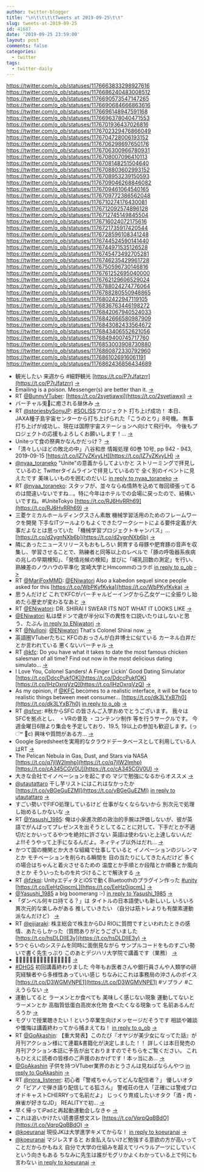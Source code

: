 ```yaml
---
author: twitter-blogger
title: "\n\t\t\t\tTweets at 2019-09-25\t\t"
slug: tweets-at-2019-09-25
id: 41687
date: '2019-09-25 23:59:00'
layout: post
comments: false
categories:
  - twitter
tags:
  - twitter-daily
---
```


https://twitter.com/o_ob/statuses/1176663833298927616 https://twitter.com/o_ob/statuses/1176686240483008512 https://twitter.com/o_ob/statuses/1176690573547147265 https://twitter.com/o_ob/statuses/1176690684666863616 https://twitter.com/o_ob/statuses/1176696148947591168 https://twitter.com/o_ob/statuses/1176696378040471553 https://twitter.com/o_ob/statuses/1176701936437026816 https://twitter.com/o_ob/statuses/1176702329476866049 https://twitter.com/o_ob/statuses/1176704728006193152 https://twitter.com/o_ob/statuses/1176706298697650176 https://twitter.com/o_ob/statuses/1176706300966780931 https://twitter.com/o_ob/statuses/1176708007096410113 https://twitter.com/o_ob/statuses/1176708148251504640 https://twitter.com/o_ob/statuses/1176708803602993152 https://twitter.com/o_ob/statuses/1176708953239150593 https://twitter.com/o_ob/statuses/1176709046268846082 https://twitter.com/o_ob/statuses/1176709461064540165 https://twitter.com/o_ob/statuses/1176709772386562048 https://twitter.com/o_ob/statuses/1176710274176430081 https://twitter.com/o_ob/statuses/1176712092574896128 https://twitter.com/o_ob/statuses/1176712745149845504 https://twitter.com/o_ob/statuses/1176716024072175616 https://twitter.com/o_ob/statuses/1176721735917420544 https://twitter.com/o_ob/statuses/1176728596108341248 https://twitter.com/o_ob/statuses/1176744524590141440 https://twitter.com/o_ob/statuses/1176744971535126528 https://twitter.com/o_ob/statuses/1176745473492705281 https://twitter.com/o_ob/statuses/1176746235429961728 https://twitter.com/o_ob/statuses/1176750596730146816 https://twitter.com/o_ob/statuses/1176761252695040000 https://twitter.com/o_ob/statuses/1176762129606529024 https://twitter.com/o_ob/statuses/1176788024274776064 https://twitter.com/o_ob/statuses/1176788280550948865 https://twitter.com/o_ob/statuses/1176802422947119105 https://twitter.com/o_ob/statuses/1176836763446198272 https://twitter.com/o_ob/statuses/1176842067940524033 https://twitter.com/o_ob/statuses/1176842666580987909 https://twitter.com/o_ob/statuses/1176843082433564672 https://twitter.com/o_ob/statuses/1176843406552621056 https://twitter.com/o_ob/statuses/1176849400745717760 https://twitter.com/o_ob/statuses/1176853003908730880 https://twitter.com/o_ob/statuses/1176860872330792960 https://twitter.com/o_ob/statuses/1176861026916061191 https://twitter.com/o_ob/statuses/1176862436856434689  

*   観光したい 来週から #細野観光 [https://t.co/P7rJfatzrr](https://t.co/P7rJfatzrr) [->](https://twitter.com/o_ob/statuses/1176663833298927616)
*   Emailing is a poison. Messenger(s) are better than it. [->](https://twitter.com/o_ob/statuses/1176686240483008512)
*   RT [@BunnyVTuber](https://twitter.com/BunnyVTuber): [https://t.co/2syetiawxj](https://t.co/2syetiawxj) [->](https://twitter.com/o_ob/statuses/1176690573547147265)
*   バーチャル兎🐰に癒される昼休み [->](https://twitter.com/o_ob/statuses/1176690684666863616)
*   RT [@storiesbySonyJP](https://twitter.com/storiesbySonyJP): [#SOLISS](https://twitter.com/search?q=%23SOLISS&src=hash)プロジェクト 打ち上げ成功！ 本日、JAXA種子島宇宙センターから打ち上げられた「こうのとり」8号機。 無事打ち上げが成功し、現在は国際宇宙ステーションへ向けて飛行中。 今後もプロジェクトの応援もよろしくお願いします！… [->](https://twitter.com/o_ob/statuses/1176696148947591168)
*   Uniteって食の祭典かなんかだっけ？ [->](https://twitter.com/o_ob/statuses/1176696378040471553)
*   「清々しいほどの敗北の中」八谷和彦 情報処理 60巻 10号, pp 942 - 943, 2019-09-15 [https://t.co/IZ7yZKvyLH](https://t.co/IZ7yZKvyLH) [->](https://twitter.com/o_ob/statuses/1176701936437026816)
*   [@nyaa_toraneko](https://twitter.com/nyaa_toraneko) "Unite"の意義からしてよいかと ストリーミングで拝見しているのと Twitterタイムラインで拝見しているので 全く別のイベントに見えたです 美味しいものを囲むのだいじ [in reply to nyaa_toraneko](https://twitter.com/nyaa_toraneko/statuses/1176697716895834112) [->](https://twitter.com/o_ob/statuses/1176702329476866049)
*   RT [@nyaa_toraneko](https://twitter.com/nyaa_toraneko): スタッフが、並々ならぬ情熱を込めて毎回頑張ってるのは間違いないですね…。特に今年はホテルでの会場に戻ったので、結構いいですね。#UniteTokyo [https://t.co/RJ6HvRRh69](https://t.co/RJ6HvRRh69) [->](https://twitter.com/o_ob/statuses/1176704728006193152)
*   三菱ケミカルホールディングスさん素敵 機械学習活用のためのフレームワークを開発 下手なITツールよりもよくできたワークシートによる要件定義が大事だよなとは思っていた 「機械学習プロジェクトキャンバス」… [https://t.co/d2ygnNXb6b](https://t.co/d2ygnNXb6b) [->](https://twitter.com/o_ob/statuses/1176706298697650176)
*   隣にあったニュースリリースもおもしろい 飼育する母豚や肥育豚の音声を収集し、学習させることで、熟練者と同等以上のレベルで「豚の呼吸器系疾病の兆しの早期検知」、「発情兆候の検知」並びに「哺乳回数の測定」を行い、熟練差のノウハウの平準化 宮崎大学とHmcommのコラボ [in reply to o_ob](https://twitter.com/o_ob/statuses/1176706298697650176) [->](https://twitter.com/o_ob/statuses/1176706300966780931)
*   RT [@MariFoxMMD](https://twitter.com/MariFoxMMD): [@ENiwatori](https://twitter.com/ENiwatori) Also a kabedon sequel since people asked for this [https://t.co/WbPKyfKvka](https://t.co/WbPKyfKvka) [->](https://twitter.com/o_ob/statuses/1176708007096410113)
*   思うんだけど これでKFCがバーチャルビーイングから乙女ゲーに全振りし始めたら歴史が変わるなあと [->](https://twitter.com/o_ob/statuses/1176708148251504640)
*   RT [@ENiwatori](https://twitter.com/ENiwatori): DR. SHIRAI I SWEAR ITS NOT WHAT IT LOOKS LIKE [->](https://twitter.com/o_ob/statuses/1176708803602993152)
*   [@ENiwatori](https://twitter.com/ENiwatori) 私は壁ドンで歳が半分以下の異性を口説いたりはしないと思う、たぶん [in reply to ENiwatori](https://twitter.com/ENiwatori/statuses/1176708243718070272) [->](https://twitter.com/o_ob/statuses/1176708953239150593)
*   RT [@Nulloni](https://twitter.com/Nulloni): [@ENiwatori](https://twitter.com/ENiwatori) That's Colonel Shirai now. [->](https://twitter.com/o_ob/statuses/1176709046268846082)
*   英語圏VTuberたちに KFCのおっさんが白井博士に似ている カーネル白井だ とか言われている 悪くないバーチャル [->](https://twitter.com/o_ob/statuses/1176709461064540165)
*   RT [@kfc](https://twitter.com/kfc): Do you have what it takes to date the most famous chicken salesman of all time? Find out now in the most delicious dating simulato… [->](https://twitter.com/o_ob/statuses/1176709772386562048)
*   I Love You, Colonel Sanders! A Finger Lickin’ Good Dating Simulator [https://t.co/DdccPukfOK](https://t.co/DdccPukfOK) [https://t.co/IHzOxrqVzQ](https://t.co/IHzOxrqVzQ) [->](https://twitter.com/o_ob/statuses/1176710274176430081)
*   As my opinion, if [@KFC](https://twitter.com/KFC) becomes to a realistic interface, it will be face to realistic things between meet consumer… [https://t.co/dk3LYxB7h0](https://t.co/dk3LYxB7h0) [in reply to o_ob](https://twitter.com/o_ob/statuses/1176710274176430081) [->](https://twitter.com/o_ob/statuses/1176712092574896128)
*   RT [@sfcvr](https://twitter.com/sfcvr): #秋からSFC の皆さんご入学おめでとうございます。 我々はSFCを拠点とし、 ・VRの普及 ・コンテンツ制作 等を行うサークルです。 今週金曜日6限より集会を予定しており、19.5, 19以上の参加も歓迎します。(っ ॑꒳ ॑c) 興味や質問がある方… [->](https://twitter.com/o_ob/statuses/1176712745149845504)
*   Google Spredsheetを実用的なクラウドデータベースとして利用している人はRT [->](https://twitter.com/o_ob/statuses/1176716024072175616)
*   The Pelican Nebula in Gas, Dust, and Stars via NASA [https://t.co/q7jIW2Imhp](https://t.co/q7jIW2Imhp) [https://t.co/cA345CGV0U](https://t.co/cA345CGV0U) [->](https://twitter.com/o_ob/statuses/1176721735917420544)
*   大きな会社でイノベーションを起こすの マジで勉強になるからオススメ [->](https://twitter.com/o_ob/statuses/1176728596108341248)
*   [@utautattaro](https://twitter.com/utautattaro) 干し芋リストにはこれはなかったか [https://t.co/vBGeGuEZMI](https://t.co/vBGeGuEZMI) [in reply to utautattaro](https://twitter.com/utautattaro/statuses/1176654234927763456) [->](https://twitter.com/o_ob/statuses/1176744524590141440)
*   すごい勢いでFIFO処理しているけど 仕事がなくならないから 別次元で処理し始めるしかないな [->](https://twitter.com/o_ob/statuses/1176744971535126528)
*   RT [@Yasushi_1985](https://twitter.com/Yasushi_1985): 俺は小泉進次郎の政治的手腕は評価しないが、彼が英語でがんばってプレゼンスを出そうとしてることに対して、下手だとか不適切だとかいってるやつを絶対に許さない 英語は使わないと上達しないんだよ!!!そうやって上手になるんだよ。ネィティブ以外はだれ… [->](https://twitter.com/o_ob/statuses/1176745473492705281)
*   かつて国の機関とか大きな組織で仕事していると イノベーションのジレンマとか モチベーションを削られる瞬間を 目の当たりにしてきたんだけど 多くの場合はちゃんと着火させるための 温度とか手順とか段階とか順番とか風向きとか そういったものを片づけることで解決する [->](https://twitter.com/o_ob/statuses/1176746235429961728)
*   RT [@fzkqi](https://twitter.com/fzkqi): UnityエディタとiOSで動くBluetoothのプラグイン作った [#unity](https://twitter.com/search?q=%23unity&src=hash) [https://t.co/EeHz0iqcmL](https://t.co/EeHz0iqcmL) [->](https://twitter.com/o_ob/statuses/1176750596730146816)
*   [@Yasushi_1985](https://twitter.com/Yasushi_1985) a big boomerang :-) [in reply to Yasushi_1985](https://twitter.com/Yasushi_1985/statuses/1176757497878568960) [->](https://twitter.com/o_ob/statuses/1176761252695040000)
*   「ダンベル何キロ持てる？」は タイトルの日本語使いも新しいし いろいろ異次元的な楽しみがある 推していきたい （自分は筋トレよりも有酸素運動派なんだけど） [->](https://twitter.com/o_ob/statuses/1176762129606529024)
*   RT [@eijiaraki](https://twitter.com/eijiaraki): 株主総会で株主からDJ RIOに質問ですといわれたときの感情、あたらしかった（質問ありがとうございました [https://t.co/hsDLDIIE3y](https://t.co/hsDLDIIE3y) [->](https://twitter.com/o_ob/statuses/1176788024274776064)
*   5つぐらいのシステムを同時に面倒見ながら サンプルコードをものすごい勢いで書く先生っぷり このあとデジハリ大学院で講義です（業務） [->](https://twitter.com/o_ob/statuses/1176788280550948865)
*   🏃‍♂️🏃‍♂️🏃‍♂️🏃‍♂️🏃‍♂️🏃‍♂️🏃‍♂️🏃‍♂️ [->](https://twitter.com/o_ob/statuses/1176802422947119105)
*   [#DHGS](https://twitter.com/search?q=%23DHGS&src=hash) 初回講義終わりました 今年もお医者さんや銀行員さんや人類学の研究経験者やら多様性あっていい感じ ちなみにこれは事務局の沖さんのボイス [https://t.co/D3WGMVNPE1](https://t.co/D3WGMVNPE1) #ソプラノ #こえうらない [->](https://twitter.com/o_ob/statuses/1176836763446198272)
*   運動してると ラーメンとか食べても 美味しく感じない現象 運動してないと ラーメンとか 高脂質低蛋白高炭水化物 食べたくなる現象って 名前あるんだろうか [->](https://twitter.com/o_ob/statuses/1176842067940524033)
*   モグリで授業聴きたい！という卒業生向けメッセージだそうです 相談や雑談や懺悔は講義終わってから捕まえてね！ [in reply to o_ob](https://twitter.com/o_ob/statuses/1176836763446198272) [->](https://twitter.com/o_ob/statuses/1176842666580987909)
*   RT [@GoAkashin](https://twitter.com/GoAkashin): 【重大発表】このたび『オヤジが美少女になってた話』が月刊アクション様にて連載&書籍化が決定しました！！ 詳しくは本日発売の月刊アクション本誌に予告が出ておりますのでそちらをご覧ください。 これもひとえに読者の皆様のご声援のおかげです！本ッ当にあ… [->](https://twitter.com/o_ob/statuses/1176843082433564672)
*   [@GoAkashin](https://twitter.com/GoAkashin) 子供を持つVTuber業界のおとうさんは見ねばならんやつ [in reply to GoAkashin](https://twitter.com/GoAkashin/statuses/1176694060582653952) [->](https://twitter.com/o_ob/statuses/1176843406552621056)
*   RT [@nora_listener](https://twitter.com/nora_listener): 初心者「警戒ちゃんってどんな配信者？」 優しいオタク「ピアノで弾き語り配信してる狐さん」 警戒荘の住人「正確には警戒ブロオドキャストCHERRYって名前だよ」 じっくり育成したいオタク「酒・肉・麻雀が好きなJD」 REALITYで初… [->](https://twitter.com/o_ob/statuses/1176849400745717760)
*   早く帰ってiPadと再起動運動会しなきゃ [->](https://twitter.com/o_ob/statuses/1176853003908730880)
*   これは追いかけたい読書感想文スレ [https://t.co/VqrpQqBBdO](https://t.co/VqrpQqBBdO) [->](https://twitter.com/o_ob/statuses/1176860872330792960)
*   [@koeuranai](https://twitter.com/koeuranai) 現役JKは大学進学キメてからな！ [in reply to koeuranai](https://twitter.com/koeuranai/statuses/1176860818886942721) [->](https://twitter.com/o_ob/statuses/1176861026916061191)
*   [@koeuranai](https://twitter.com/koeuranai) マジレスすると お金払えないけど勉強する意欲の方が高いってことだからかもねえ 自分で大学の仕組みを超えてリベラルアーツにしていくという向きもある ちなみに先生は誰がモグリかよくわかっている上で何にも言わない [in reply to koeuranai](https://twitter.com/koeuranai/statuses/1176860818886942721) [->](https://twitter.com/o_ob/statuses/1176862436856434689)